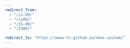 ```yaml
---
redirect_from:
  - "/is-09/"
  - "/is09/"
  - "/IS-09/"
  - "/IS09/"

redirect_to: "https://amwa-tv.github.io/nmos-system/"
---
```

